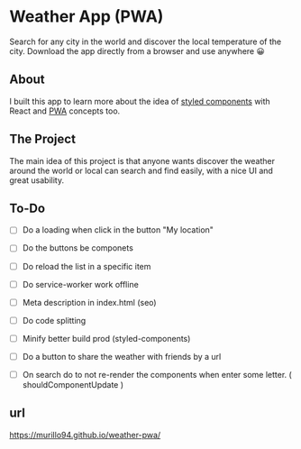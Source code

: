 # Weather App (PWA)

Search for any city in the world and discover the local temperature of the city. Download the app directly from a browser and use anywhere 😀

## About

I built this app to learn more about the idea of [styled components](https://github.com/styled-components/styled-components) with React and [PWA](https://developers.google.com/web/progressive-web-apps/) concepts too.

## The Project

The main idea of this project is that anyone wants discover the weather around the world or local can search and find easily, with a nice UI and great usability.

## To-Do

- [ ] Do a loading when click in the button "My location"
- [ ] Do the buttons be componets
- [ ] Do reload the list in a specific item
- [ ] Do service-worker work offline
- [ ] Meta description in index.html (seo)
- [ ] Do code splitting
- [ ] Minify better build prod (styled-components)
- [ ] Do a button to share the weather with friends by a url
- [ ] On search do to not re-render the components when enter some letter. ( shouldComponentUpdate )


## url

https://murillo94.github.io/weather-pwa/